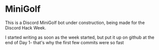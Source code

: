 # MiniGolf
This is a Discord MiniGolf bot under construction, being made for the Discord Hack Week.

I started writing as soon as the week started, but put it up on github at the end of Day 1- that's why the first few commits were so fast
